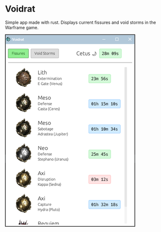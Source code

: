 # Voidrat

Simple app made with rust. Displays current fissures and void storms in the Warframe game.

![Eris preview image](preview.png)